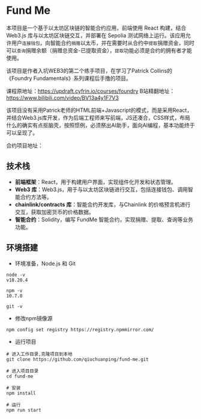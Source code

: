 # Fund Me
本项目是一个基于以太坊区块链的智能合约应用，前端使用 React 构建，结合 Web3.js 库与以太坊区块链交互，并部署在 Sepolia 测试网络上运行。该应用允许用户`连接钱包`，向智能合约`捐赠`以太币，并在需要时从合约中`提取`捐赠资金，同时可以`查询`捐赠余额（捐赠总资金-已提取资金），`提取`功能必须是合约的拥有者才能使用。

该项目是作者入坑WEB3的第二个练手项目，在学习了Patrick Collins的《Foundry Fundamentals》系列课程后手撸的项目。

课程原地址：https://updraft.cyfrin.io/courses/foundry
B站精翻地址： https://www.bilibili.com/video/BV13a4y1F7V3

该项目没有采用Patrick老师的HTML前端+Javascript的模式，而是采用React，并结合Web3.js库开发，作为后端工程师来写前端，JS还凑合，CSS样式，布局什么的确实有点抠脑壳，按照惯例，必须祭出AI助手，面向AI编程，基本功能终于可以呈现了。

合约项目地址：

## 技术栈

- **前端框架**：React，用于构建用户界面，实现组件化开发和状态管理。
- **Web3 库**：Web3.js，用于与以太坊区块链进行交互，包括连接钱包、调用智能合约方法等。
- **chainlink/contracts 库**：智能合约开发库，与Chainlink 的价格预言机进行交互，获取加密货币的价格数据。
- **智能合约**：Solidity，编写 FundMe 智能合约，实现捐赠、提取、查询等业务功能。

## 环境搭建
- 环境准备，Node.js 和 Git 

```
node -v
v18.20.4

npm -v
10.7.0

git -v
```

- 修改npm镜像源

```
npm config set registry https://registry.npmmirror.com/
```

- 运行项目

```
# 进入工作目录,克隆项目到本地
git clone https://github.com/qiuchuanping/fund-me.git

# 进入项目目录
cd fund-me

# 安装
npm install

# 运行
npm run start
```